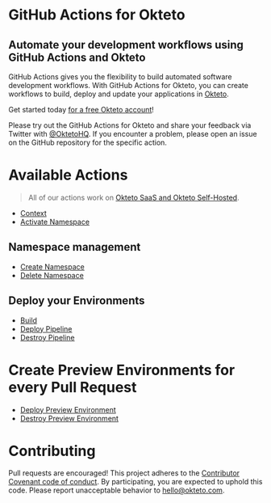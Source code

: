 # GitHub Actions for Okteto

## Automate your development workflows using GitHub Actions and Okteto

GitHub Actions gives you the flexibility to build automated software development workflows. With GitHub Actions for Okteto, you can create workflows to build, deploy and update your applications in [Okteto](https://okteto.com).

Get started today [for a free Okteto account](https://okteto.com)!

Please try out the GitHub Actions for Okteto and share your feedback via Twitter with [@OktetoHQ](https://twitter.com/oktetohq). If you encounter a problem, please open an issue on the GitHub repository for the specific action.

# Available Actions

> All of our actions work on [Okteto SaaS and Okteto Self-Hosted](https://www.okteto.com/pricing).

- [Context](https://github.com/okteto/context)
- [Activate Namespace](https://github.com/okteto/namespace)

## Namespace management

- [Create Namespace](https://github.com/okteto/create-namespace)
- [Delete Namespace](https://github.com/okteto/delete-namespace)

## Deploy your Environments

- [Build](https://github.com/okteto/build)
- [Deploy Pipeline](https://github.com/okteto/pipeline)
- [Destroy Pipeline](https://github.com/okteto/destroy-pipeline)

# Create Preview Environments for every Pull Request

- [Deploy Preview Environment](https://github.com/okteto/deploy-preview)
- [Destroy Preview Environment](https://github.com/okteto/destroy-preview)

# Contributing

Pull requests are encouraged! This project adheres to the [Contributor Covenant code of conduct](code-of-conduct.md). By participating, you are expected to uphold this code. Please report unacceptable behavior to hello@okteto.com.
